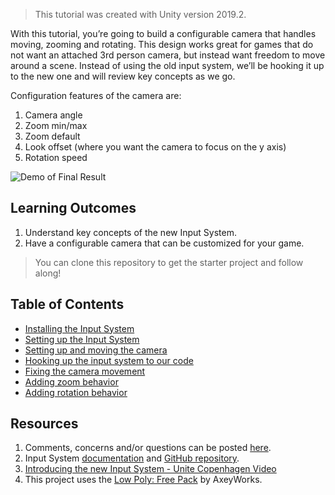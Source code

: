 > This tutorial was created with Unity version 2019.2.

With this tutorial, you’re going to build a configurable camera that handles moving, zooming and rotating. This design works great for games that do not want an attached 3rd person camera, but instead want freedom to move around a scene. Instead of using the old input system, we’ll be hooking it up to the new one and will review key concepts as we go.

Configuration features of the camera are:

1. Camera angle
2. Zoom min/max
3. Zoom default
4. Look offset (where you want the camera to focus on the y axis)
5. Rotation speed

![Demo of Final Result](.\images\FinishedExample.gif)

## Learning Outcomes

1. Understand key concepts of the new Input System. 
2. Have a configurable camera that can be customized for your game.

> You can clone this repository to get the starter project and follow along!  

## Table of Contents
- [Installing the Input System](.\articles\pt-1-installing-the-input-system.md)
- [Setting up the Input System](.\articles\pt-2-setting-up-the-input-system.md)
- [Setting up and moving the camera](.\articles\pt-3-setting-up-and-moving-the-camera.md)
- [Hooking up the input system to our code](.\articles\pt-4-hooking-it-up-to-code.md)
- [Fixing the camera movement](.\articles\pt-5-fixing-the-camera-movement.md)
- [Adding zoom behavior](.\articles\pt-6-adding-zoom-behavior.md)
- [Adding rotation behavior](.\articles\pt-7-adding-rotation-behavior.md)

## Resources
1. Comments, concerns and/or questions can be posted [here](ISSUELINK).
2.	Input System [documentation](https://docs.unity3d.com/Packages/com.unity.inputsystem@1.0/manual/index.html) and [GitHub repository](https://github.com/Unity-Technologies/InputSystem).
3. [Introducing the new Input System - Unite Copenhagen Video](https://youtu.be/hw3Gk5PoZ6A)
1. This project uses the [Low Poly: Free Pack](https://www.assetstore.unity3d.com/en/#!/content/58821) by AxeyWorks.

